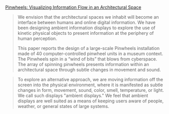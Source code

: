 ---
---

[Pinwheels: Visualizing Information Flow in an Architectural Space][paper]

> We envision that the architectural spaces we inhabit will become an interface
> between humans and online digital information. We have been designing ambient
> information displays to explore the use of kinetic physical objects to present
> information at the periphery of human perception.
>
> This paper reports the design of a large-scale Pinwheels installation made of
> 40 computer-controlled pinwheel units in a museum context. The Pinwheels spin
> in a “wind of bits” that blows from cyberspace. The array of spinning
> pinwheels presents information within an architectural space through subtle
> changes in movement and sound.

> To explore an alternative approach, we are moving information off the screen
> into the physical environment, where it is manifested as subtle changes in
> form, movement, sound, color, smell, temperature, or light. We call such
> displays "ambient displays." We feel that ambient displays are well suited as
> a means of keeping users aware of people, weather, or general states of large
> systems.

[paper]: https://trackr-media.tangiblemedia.org/publishedmedia/Papers/464-Pinwheels%20Visualizing%20Information%20Flow/Published/PDF
